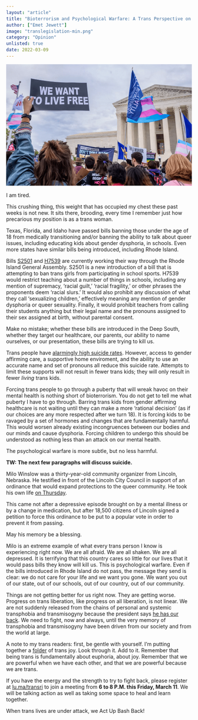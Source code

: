 ```yaml
---
layout: "article"
title: "Bioterrorism and Psychological Warfare: A Trans Perspective on the Anti-Trans Legislation"
author: ["Emet Jewett"]
image: "translegislation-min.png"
category: "Opinion"
unlisted: true
date: 2022-03-09
---
```


![Protest Image](/assets/images/translegislation-min.png)

I am tired.

This crushing thing, this weight that has occupied my chest these past weeks is not new. It sits there, brooding, every time I remember just how precarious my position is as a trans woman. 

Texas, Florida, and Idaho have passed bills banning those under the age of 18 from medically transitioning and/or banning the ability to talk about queer issues, including educating kids about gender dysphoria, in schools. Even more states have similar bills being introduced, including Rhode Island. 

Bills [S2501](https://tinyurl.com/t7hcjscn) and [H7539](https://tinyurl.com/2an5n483) are currently working their way through the Rhode Island General Assembly. S2501 is a new introduction of a bill that is attempting to ban trans girls from participating in school sports. H7539 would restrict teaching about a number of things in schools, including any mention of supremacy, ‘racial guilt,’ ‘racial fragility,’ or other phrases the proponents deem ‘racial slurs.’ It would also prohibit any discussion of what they call ‘sexualizing children,’ effectively meaning any mention of gender dysphoria or queer sexuality. Finally, it would prohibit teachers from calling their students anything but their legal name and the pronouns assigned to their sex assigned at birth, without parental consent. 

Make no mistake; whether these bills are introduced in the Deep South, whether they target our healthcare, our parents, our ability to name ourselves, or our presentation, these bills are trying to kill us. 

Trans people have [alarmingly high suicide rates](https://www.hrc.org/news/new-study-reveals-shocking-rates-of-attempted-suicide-among-trans-adolescen). However, access to gender affirming care, a supportive home enviroment, and the ability to use an accurate name and set of pronouns all reduce this suicide rate. Attempts to limit these supports will not result in fewer trans kids; they will only result in fewer *living* trans kids.

Forcing trans people to go through a puberty that will wreak havoc on their mental health is nothing short of bioterrorism. You do not get to tell me what puberty I have to go through. Barring trans kids from gender affirming healthcare is not waiting until they can make a more ‘rational decision’ (as if our choices are any more respected after we turn 18). It is forcing kids to be ravaged by a set of hormones and changes that are fundamentally harmful. This would worsen already existing incongruences between our bodies and our minds and cause dysphoria. Forcing children to undergo this should be understood as nothing less than an attack on our mental health.

The psychological warfare is more subtle, but no less harmful.

**TW: The next few paragraphs will discuss suicide.**

Milo Winslow was a thirty-year-old community organizer from Lincoln, Nebraska. He testified in front of the Lincoln City Council in support of an ordinance that would expand protections to the queer community. He took his own life [on Thursday](https://journalstar.com/news/local/lincoln-loses-voice-for-transgender-community/article_765bd288-964f-5b33-8256-7235e40da27c.html). 

This came not after a depressive episode brought on by a mental illness or by a change in medication, but after 18,500 citizens of Lincoln signed a petition to force this ordinance to be put to a popular vote in order to prevent it from passing. 

May his memory be a blessing.

Milo is an extreme example of what every trans person I know is experiencing right now. We are all afraid. We are all shaken. We are all depressed. It is terrifying that this country cares so little for our lives that it would pass bills they know will kill us. This is psychological warfare. Even if the bills introduced in Rhode Island do not pass, the message they send is clear: we do not care for your life and we want you gone. We want you out of our state, out of our schools, out of our country, out of our community. 

Things are not getting better for us right now. They are getting worse. Progress on trans liberation, like progress on all liberation, is not linear. We are not suddenly released from the chains of personal and systemic transphobia and transmisogyny because the president says [he has our back](https://www.nbcnews.com/feature/nbc-out/biden-transgender-americans-your-president-has-your-back-n1265836). We need to fight, now and always, until the very memory of transphobia and transmisogyny have been driven from our society and from the world at large.  

A note to my trans readers: first, be gentle with yourself. I’m putting together a [folder](https://drive.google.com/drive/folders/1AahGY679smFyhB5XY5iG7zHLerpvDoW_) of trans joy. Look through it. Add to it. Remember that being trans is fundamentally about euphoria, about joy. Remember that we are powerful when we have each other, and that we are powerful because we are trans.

If you have the energy and the strength to try to fight back, please register at [lu.ma/transri](https://lu.ma/transri) to join a meeting from **6 to 8 P.M. this Friday, March 11**. We will be talking action as well as taking some space to heal and learn together. 

When trans lives are under attack, we Act Up Bash Back!
